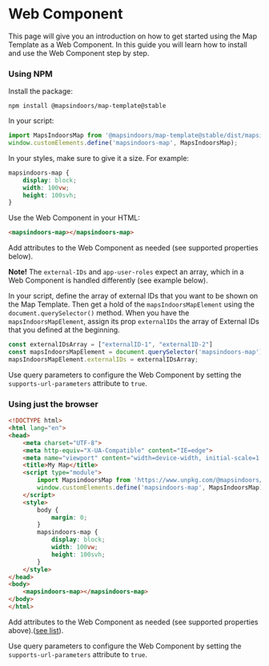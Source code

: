 # Web Component

This page will give you an introduction on how to get started using the Map Template as a Web Component. In this guide you will learn how to install and use the Web Component step by step.

### Using NPM

Install the package:

`npm install @mapsindoors/map-template@stable`

In your script:

```javascript
import MapsIndoorsMap from '@mapsindoors/map-template@stable/dist/mapsindoors-webcomponent.es.js';
window.customElements.define('mapsindoors-map', MapsIndoorsMap);
```

In your styles, make sure to give it a size. For example:

```css
mapsindoors-map {
    display: block;
    width: 100vw;
    height: 100svh;
}
```

Use the Web Component in your HTML:

```html
<mapsindoors-map></mapsindoors-map>
```

Add attributes to the Web Component as needed (see supported properties below).

**Note!** The `external-IDs` and `app-user-roles` expect an array, which in a Web Component is handled differently (see example below).

In your script, define the array of external IDs that you want to be shown on the Map Template. Then get a hold of the `mapsIndoorsMapElement` using the `document.querySelector()` method. When you have the `mapsIndoorsMapElement`, assign its prop `externalIDs` the array of External IDs that you defined at the beginning.

```javascript
const externalIDsArray = ["externalID-1", "externalID-2"]
const mapsIndoorsMapElement = document.querySelector('mapsindoors-map')
mapsIndoorsMapElement.externalIDs = externalIDsArray;
```

Use query parameters to configure the Web Component by setting the `supports-url-parameters` attribute to `true`.

### Using just the browser

```html
<!DOCTYPE html>
<html lang="en">
<head>
    <meta charset="UTF-8">
    <meta http-equiv="X-UA-Compatible" content="IE=edge">
    <meta name="viewport" content="width=device-width, initial-scale=1.0">
    <title>My Map</title>
    <script type="module">
        import MapsindoorsMap from 'https://www.unpkg.com/@mapsindoors/map-template@stable/dist/mapsindoors-webcomponent.es.js';
        window.customElements.define('mapsindoors-map', MapsIndoorsMap)
    </script>
    <style>
        body {
            margin: 0;
        }
        mapsindoors-map {
            display: block;
            width: 100vw;
            height: 100svh;
        }
    </style>
</head>
<body>
    <mapsindoors-map></mapsindoors-map>
</body>
</html>
```

Add attributes to the Web Component as needed (see supported properties above).([see list](broken-reference/)).

Use query parameters to configure the Web Component by setting the `supports-url-parameters` attribute to `true`.
